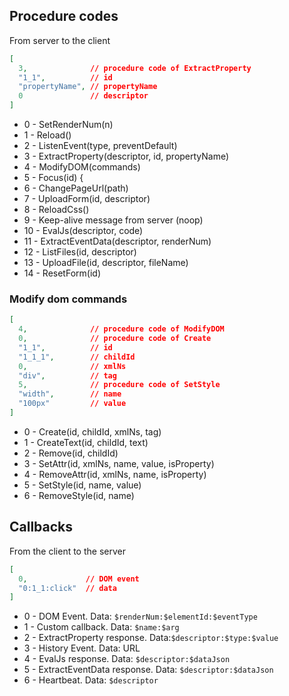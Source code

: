 ## Procedure codes

From server to the client

```json
[
  3,              // procedure code of ExtractProperty
  "1_1",          // id
  "propertyName", // propertyName
  0               // descriptor 
]
```

 * 0 - SetRenderNum(n)
 * 1 - Reload()
 * 2 - ListenEvent(type, preventDefault)
 * 3 - ExtractProperty(descriptor, id, propertyName)
 * 4 - ModifyDOM(commands)
 * 5 - Focus(id) {
 * 6 - ChangePageUrl(path)
 * 7 - UploadForm(id, descriptor)
 * 8 - ReloadCss()
 * 9 - Keep-alive message from server (noop)
 * 10 - EvalJs(descriptor, code)
 * 11 - ExtractEventData(descriptor, renderNum)
 * 12 - ListFiles(id, descriptor)
 * 13 - UploadFile(id, descriptor, fileName)
 * 14 - ResetForm(id)

### Modify dom commands

```json
[
  4,              // procedure code of ModifyDOM
  0,              // procedure code of Create
  "1_1",          // id
  "1_1_1",        // childId
  0,              // xmlNs
  "div",          // tag
  5,              // procedure code of SetStyle
  "width",        // name
  "100px"         // value
]
```

 * 0 - Create(id, childId, xmlNs, tag)
 * 1 - CreateText(id, childId, text)
 * 2 - Remove(id, childId)
 * 3 - SetAttr(id, xmlNs, name, value, isProperty)
 * 4 - RemoveAttr(id, xmlNs, name, isProperty)
 * 5 - SetStyle(id, name, value)
 * 6 - RemoveStyle(id, name)

## Callbacks

From the client to the server

```json
[
  0,             // DOM event
  "0:1_1:click"  // data
]
```

 * 0 - DOM Event. Data: `$renderNum:$elementId:$eventType`
 * 1 - Custom callback. Data: `$name:$arg`  
 * 2 - ExtractProperty response. Data:`$descriptor:$type:$value`
 * 3 - History Event. Data: URL
 * 4 - EvalJs response. Data: `$descriptor:$dataJson` 
 * 5 - ExtractEventData response. Data: `$descriptor:$dataJson`
 * 6 - Heartbeat. Data: `$descriptor` 
